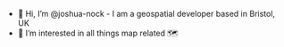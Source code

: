 - 👋 Hi, I’m @joshua-nock - I am a geospatial developer based in Bristol, UK
- 👀 I’m interested in all things map related 🗺️
